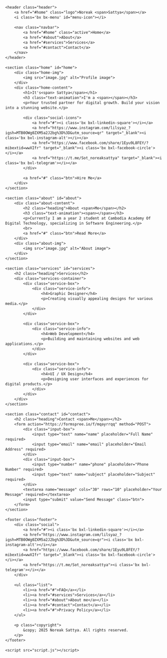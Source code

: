 <!DOCTYPE html>
<html lang="en">
<head>
    <meta charset="UTF-8">
    <meta name="viewport" content="width=device-width, initial-scale=1.0">
    <title>My Portfolio</title>
    <link rel="stylesheet" href="style.css">
    <link href="https://unpkg.com/boxicons@2.1.4/css/boxicons.min.css" rel="stylesheet">
</head>
<body>

    <header class="header">
        <a href="#home" class="logo">Noreak <span>Sattya</span></a>
        <i class='bx bx-menu' id="menu-icon"></i>

        <nav class="navbar">
            <a href="#home" class="active">Home</a>
            <a href="#about">About</a>
            <a href="#services">Services</a>
            <a href="#contact">Contact</a>
        </nav>
    </header>

    <section class="home" id="home">
        <div class="home-img">
            <img src="image.jpg" alt="Profile image">
        </div>
        <div class="home-content">
            <h1>It's<span> Sattya</span></h1>
            <h3 class="text-animation">I'm a <span></span></h3>
            <p>Your trusted partner for digital growth. Build your vision into a stunning website.</p>

            <div class="social-icons">
                <a href="#"><i class='bx bxl-linkedin-square'></i></a>
                <a href="https://www.instagram.com/lilsyaz_?igsh=MTB0OWg0ZXM5a2J2bg%3D%3D&utm_source=qr" target="_blank"><i class='bx bxl-instagram-alt'></i></a>
                <a href="https://www.facebook.com/share/1Eyu9L8FEY/?mibextid=wwXIfr" target="_blank"><i class='bx bxl-facebook-circle'></i></a>
                <a href="https://t.me/Sot_noreaksattya" target="_blank"><i class='bx bxl-telegram'></i></a>
            </div>

            <a href="#" class="btn">Hire Me</a>
        </div>
    </section>

    <section class="about" id="about">
        <div class="about-content">
            <h2 class="heading">About <span>Me</span></h2>
            <h3 class="text-animation"><span></span></h3>
            <p>Currently I am a year 2 student at Cambodia Academy Of Digital Technology, specializing in Software Engineering.</p>
            <br>
            <a href="#" class="btn">Read More</a>
        </div>
        <div class="about-img">
            <img src="image.jpg" alt="About image">
        </div>
    </section>

    <section class="services" id="services">
        <h2 class="heading">Services</h2>
        <div class="services-container">
            <div class="service-box">
                <div class="service-info">
                    <h4>Graphic Designer</h4>
                    <p>Creating visually appealing designs for various media.</p>
                </div>
            </div>

            <div class="service-box">
                <div class="service-info">
                    <h4>Web Development</h4>
                    <p>Building and maintaining websites and web applications.</p>
                </div>
            </div>

            <div class="service-box">
                <div class="service-info">
                    <h4>UI / UX Design</h4>
                    <p>Designing user interfaces and experiences for digital products.</p>
                </div>
            </div>
        </div>
    </section>

    <section class="contact" id="contact">
        <h2 class="heading">Contact <span>Me</span></h2>
        <form action="https://formspree.io/f/mqayrrqq" method="POST">
            <div class="input-box">
                <input type="text" name="name" placeholder="Full Name" required>
                <input type="email" name="email" placeholder="Email Address" required>
            </div>
            <div class="input-box">
                <input type="number" name="phone" placeholder="Phone Number" required>
                <input type="text" name="subject" placeholder="Subject" required>
            </div>
            <textarea name="message" cols="30" rows="10" placeholder="Your Message" required></textarea>
            <input type="submit" value="Send Message" class="btn">
        </form>
    </section>

    <footer class="footer">
        <div class="social">
            <a href="#"><i class='bx bxl-linkedin-square'></i></a>
            <a href="https://www.instagram.com/lilsyaz_?igsh=MTB0OWg0ZXM5a2J2bg%3D%3D&utm_source=qr"><i class='bx bxl-instagram-alt'></i></a>
            <a href="https://www.facebook.com/share/1Eyu9L8FEY/?mibextid=wwXIfr" target="_blank"><i class='bx bxl-facebook-circle'></i></a>
            <a href="https://t.me/Sot_noreaksattya"><i class='bx bxl-telegram'></i></a>
        </div>

        <ul class="list">
            <li><a href="#">FAQ</a></li>
            <li><a href="#services">Services</a></li>
            <li><a href="#about">About me</a></li>
            <li><a href="#contact">Contact</a></li>
            <li><a href="#">Privacy Policy</a></li>
        </ul>

        <p class="copyright">
            &copy; 2025 Noreak Sattya. All rights reserved.
        </p>
    </footer>

    <script src="script.js"></script>
</body>
</html>
